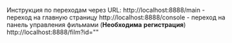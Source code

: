 Инструкция по переходам через URL:
http://localhost:8888/main - переход на главную страницу
http://localhost:8888/console - переход на панель управления фильмами (**Необходима** **регистрация**)
http://localhost:8888/film?id=""


